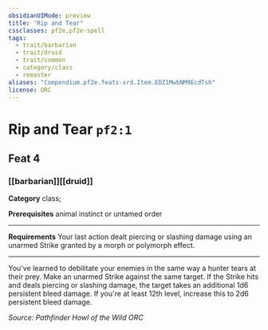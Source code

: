 ```yaml
---
obsidianUIMode: preview
title: "Rip and Tear"
cssclasses: pf2e,pf2e-spell
tags:
  - trait/barbarian
  - trait/druid
  - trait/common
  - category/class
  - remaster
aliases: "Compendium.pf2e.feats-srd.Item.EDZ1MwbNM9EcdTsh"
license: ORC
---
```

# Rip and Tear `pf2:1`
## Feat 4
### [[barbarian]][[druid]]

**Category** class; 



**Prerequisites** animal instinct or untamed order
* * *
**Requirements** Your last action dealt piercing or slashing damage using an unarmed Strike granted by a morph or polymorph effect.

* * *

You've learned to debilitate your enemies in the same way a hunter tears at their prey. Make an unarmed Strike against the same target. If the Strike hits and deals piercing or slashing damage, the target takes an additional 1d6 persistent bleed damage. If you're at least 12th level, increase this to 2d6 persistent bleed damage.

*Source: Pathfinder Howl of the Wild*
*ORC*